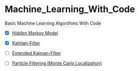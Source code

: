 # Machine_Learning_With_Code
Basic Machine Learning Algorithms With Code

- [x] [Hidden Markov Model](https://github.com/majnas/Machine_Learning_With_Code/tree/master/Hidden_Markov_Model)
- [x] [Kalman-Filter]()
- [ ] [Extended Kalman-Filter]()
- [ ] [Particle Filtering (Monte Carlo Localization)]()

